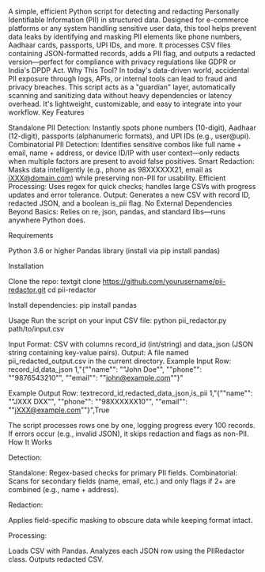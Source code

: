 A simple, efficient Python script for detecting and redacting Personally Identifiable Information (PII) in structured data. Designed for e-commerce platforms or any system handling sensitive user data, this tool helps prevent data leaks by identifying and masking PII elements like phone numbers, Aadhaar cards, passports, UPI IDs, and more. It processes CSV files containing JSON-formatted records, adds a PII flag, and outputs a redacted version—perfect for compliance with privacy regulations like GDPR or India's DPDP Act.
Why This Tool?
In today's data-driven world, accidental PII exposure through logs, APIs, or internal tools can lead to fraud and privacy breaches. This script acts as a "guardian" layer, automatically scanning and sanitizing data without heavy dependencies or latency overhead. It's lightweight, customizable, and easy to integrate into your workflow.
Key Features

Standalone PII Detection: Instantly spots phone numbers (10-digit), Aadhaar (12-digit), passports (alphanumeric formats), and UPI IDs (e.g., user@upi).
Combinatorial PII Detection: Identifies sensitive combos like full name + email, name + address, or device ID/IP with user context—only redacts when multiple factors are present to avoid false positives.
Smart Redaction: Masks data intelligently (e.g., phone as 98XXXXXX21, email as jXXX@domain.com) while preserving non-PII for usability.
Efficient Processing: Uses regex for quick checks; handles large CSVs with progress updates and error tolerance.
Output: Generates a new CSV with record ID, redacted JSON, and a boolean is_pii flag.
No External Dependencies Beyond Basics: Relies on re, json, pandas, and standard libs—runs anywhere Python does.

Requirements

Python 3.6 or higher
Pandas library (install via pip install pandas)

Installation

Clone the repo:
textgit clone https://github.com/yourusername/pii-redactor.git
cd pii-redactor

Install dependencies:
pip install pandas


Usage
Run the script on your input CSV file:
python pii_redactor.py path/to/input.csv

Input Format: CSV with columns record_id (int/string) and data_json (JSON string containing key-value pairs).
Output: A file named pii_redacted_output.csv in the current directory.
Example Input Row:
record_id,data_json
1,"{""name"": ""John Doe"", ""phone"": ""9876543210"", ""email"": ""john@example.com""}"

Example Output Row:
textrecord_id,redacted_data_json,is_pii
1,"{""name"": ""JXXX DXX"", ""phone"": ""98XXXXXX10"", ""email"": ""jXXX@example.com""}",True


The script processes rows one by one, logging progress every 100 records. If errors occur (e.g., invalid JSON), it skips redaction and flags as non-PII.
How It Works

Detection:

Standalone: Regex-based checks for primary PII fields.
Combinatorial: Scans for secondary fields (name, email, etc.) and only flags if 2+ are combined (e.g., name + address).


Redaction:

Applies field-specific masking to obscure data while keeping format intact.


Processing:

Loads CSV with Pandas.
Analyzes each JSON row using the PIIRedactor class.
Outputs redacted CSV.




